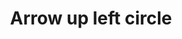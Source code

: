 ---
title: Arrow up left circle
tags:
icon: arrow-up-left-circle
svg: '<svg xmlns="http://www.w3.org/2000/svg" width="24" height="24" fill="none" viewBox="0 0 24 24" stroke-width="1.5" stroke-linecap="round" stroke-linejoin="round" stroke="currentColor"><circle cx="12" cy="12" r="9"/><path d="M15.182 15.182 8.818 8.818m0 4.95v-4.95h4.95"/></svg>'
---